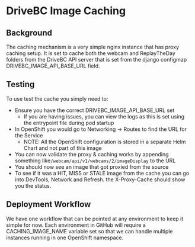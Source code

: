# DriveBC Image Caching

## Background
The caching mechanism is a very simple nginx instance that has proxy caching setup. It is set to cache both the webcam and ReplayTheDay folders from the DriveBC API server that is set from the django configmap DRIVEBC_IMAGE_API_BASE_URL field. 


## Testing 

To use test the cache you simply need to:
- Ensure you have the correct DRIVEBC_IMAGE_API_BASE_URL set
    - If you are having issues, you can view the logs as this is set using the entrypoint file during pod startup
- In OpenShift you would go to Networking -> Routes to find the URL for the Service
    - NOTE: All the OpenShift configuration is stored in a separate Helm Chart and not part of this image
- You can now validate the proxy & caching works by appending something like`/webcam/api/v1/webcams/2/imageDisplay` to the URL
- You should now see an image that got proxied from the source
- To see if it was a HIT, MISS or STALE image from the cache you can go into DevTools, Network and Refresh. the X-Proxy-Cache should show you the status.

## Deployment Workflow

We have one workflow that can be pointed at any environment to keep it simple for now. Each environment in GitHub will require a CACHING_IMAGE_NAME variable set so that we can handle multiple instances running in one OpenShift namespace.
